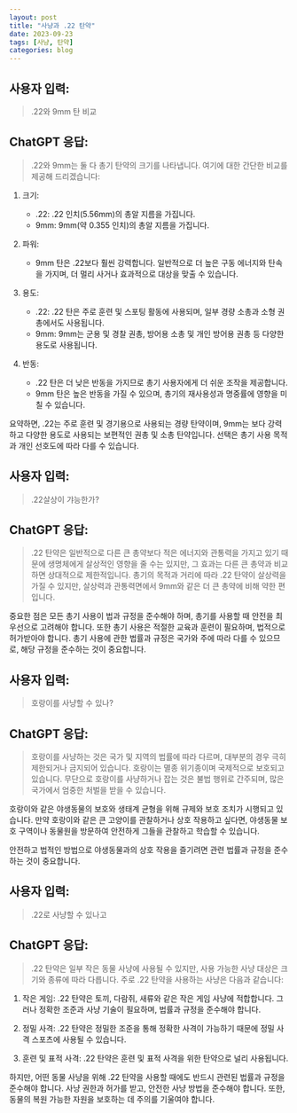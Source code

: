 ```yaml
---
layout: post
title: "사냥과 .22 탄약"
date: 2023-09-23
tags: [사냥, 탄약]
categories: blog
---
```


## 사용자 입력:
> .22와 9mm 탄 비교

## ChatGPT 응답:
> .22와 9mm는 둘 다 총기 탄약의 크기를 나타냅니다. 여기에 대한 간단한 비교를 제공해 드리겠습니다:

1. 크기:
   - .22: .22 인치(5.56mm)의 총알 지름을 가집니다.
   - 9mm: 9mm(약 0.355 인치)의 총알 지름을 가집니다.

2. 파워:
   - 9mm 탄은 .22보다 훨씬 강력합니다. 일반적으로 더 높은 구동 에너지와 탄속을 가지며, 더 멀리 사거나 효과적으로 대상을 맞출 수 있습니다.

3. 용도:
   - .22: .22 탄은 주로 훈련 및 스포팅 활동에 사용되며, 일부 경량 소총과 소형 권총에서도 사용됩니다.
   - 9mm: 9mm는 군용 및 경찰 권총, 방어용 소총 및 개인 방어용 권총 등 다양한 용도로 사용됩니다.

4. 반동:
   - .22 탄은 더 낮은 반동을 가지므로 총기 사용자에게 더 쉬운 조작을 제공합니다.
   - 9mm 탄은 높은 반동을 가질 수 있으며, 총기의 재사용성과 명중률에 영향을 미칠 수 있습니다.

요약하면, .22는 주로 훈련 및 경기용으로 사용되는 경량 탄약이며, 9mm는 보다 강력하고 다양한 용도로 사용되는 보편적인 권총 및 소총 탄약입니다. 선택은 총기 사용 목적과 개인 선호도에 따라 다를 수 있습니다.

## 사용자 입력:
> .22살상이 갸능한가?

## ChatGPT 응답:
> .22 탄약은 일반적으로 다른 큰 총약보다 적은 에너지와 관통력을 가지고 있기 때문에 생명체에게 살상적인 영향을 줄 수는 있지만, 그 효과는 다른 큰 총약과 비교하면 상대적으로 제한적입니다. 총기의 목적과 거리에 따라 .22 탄약이 살상력을 가질 수 있지만, 살상력과 관통력면에서 9mm와 같은 더 큰 총약에 비해 약한 편입니다.

중요한 점은 모든 총기 사용이 법과 규정을 준수해야 하며, 총기를 사용할 때 안전을 최우선으로 고려해야 합니다. 또한 총기 사용은 적절한 교육과 훈련이 필요하며, 법적으로 허가받아야 합니다. 총기 사용에 관한 법률과 규정은 국가와 주에 따라 다를 수 있으므로, 해당 규정을 준수하는 것이 중요합니다.

## 사용자 입력:
> 호랑이를 사냥할 수 있나?

## ChatGPT 응답:
> 호랑이를 사냥하는 것은 국가 및 지역의 법률에 따라 다르며, 대부분의 경우 극히 제한되거나 금지되어 있습니다. 호랑이는 멸종 위기종이며 국제적으로 보호되고 있습니다. 무단으로 호랑이를 사냥하거나 잡는 것은 불법 행위로 간주되며, 많은 국가에서 엄중한 처벌을 받을 수 있습니다.

호랑이와 같은 야생동물의 보호와 생태계 균형을 위해 규제와 보호 조치가 시행되고 있습니다. 만약 호랑이와 같은 큰 고양이를 관찰하거나 상호 작용하고 싶다면, 야생동물 보호 구역이나 동물원을 방문하여 안전하게 그들을 관찰하고 학습할 수 있습니다.

안전하고 법적인 방법으로 야생동물과의 상호 작용을 즐기려면 관련 법률과 규정을 준수하는 것이 중요합니다.

## 사용자 입력:
> .22로 사냥할 수 있나고

## ChatGPT 응답:
> .22 탄약은 일부 작은 동물 사냥에 사용될 수 있지만, 사용 가능한 사냥 대상은 크기와 종류에 따라 다릅니다. 주로 .22 탄약을 사용하는 사냥은 다음과 같습니다:

1. 작은 게임: .22 탄약은 토끼, 다람쥐, 새류와 같은 작은 게임 사냥에 적합합니다. 그러나 정확한 조준과 사냥 기술이 필요하며, 법률과 규정을 준수해야 합니다.

2. 정밀 사격: .22 탄약은 정밀한 조준을 통해 정확한 사격이 가능하기 때문에 정밀 사격 스포츠에 사용될 수 있습니다.

3. 훈련 및 표적 사격: .22 탄약은 훈련 및 표적 사격을 위한 탄약으로 널리 사용됩니다.

하지만, 어떤 동물 사냥을 위해 .22 탄약을 사용할 때에도 반드시 관련된 법률과 규정을 준수해야 합니다. 사냥 권한과 허가를 받고, 안전한 사냥 방법을 준수해야 합니다. 또한, 동물의 복원 가능한 자원을 보호하는 데 주의를 기울여야 합니다.


